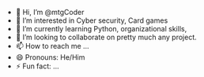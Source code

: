 - 👋 Hi, I’m @mtgCoder
- 👀 I’m interested in Cyber security, Card games
- 🌱 I’m currently learning Python, organizational skills, 
- 💞️ I’m looking to collaborate on pretty much any project. 
- 📫 How to reach me ...
- 😄 Pronouns: He/Him
- ⚡ Fun fact: ...

<!---
mtgCoder/mtgCoder is a ✨ special ✨ repository because its `README.md` (this file) appears on your GitHub profile.
You can click the Preview link to take a look at your changes.
--->

